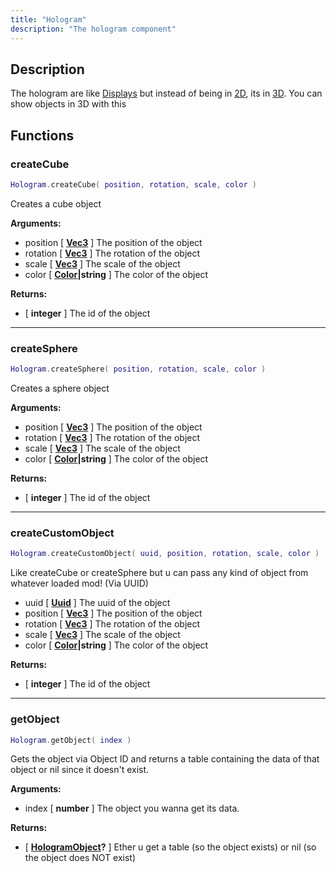 ```yaml
---
title: "Hologram"
description: "The hologram component"
---
```


## Description

The hologram are like [Displays](../display/) but instead of being in [2D](https://en.wikipedia.org/wiki/2D_computer_graphics), its in [3D](https://en.wikipedia.org/wiki/3D_computer_graphics). You can show objects in 3D with this

## Functions

### createCube

```lua
Hologram.createCube( position, rotation, scale, color )
```

Creates a cube object

**Arguments:**
- position [ **[Vec3](https://scrapmechanicdocs.com/docs/Game-Script-Environment/Userdata/Vec3)** ] The position of the object
- rotation [ **[Vec3](https://scrapmechanicdocs.com/docs/Game-Script-Environment/Userdata/Vec3)** ] The rotation of the object
- scale [ **[Vec3](https://scrapmechanicdocs.com/docs/Game-Script-Environment/Userdata/Vec3)** ] The scale of the object
- color [ **[Color](https://scrapmechanicdocs.com/docs/Game-Script-Environment/Userdata/Color/)|string** ] The color of the object

**Returns:**
- [ **integer** ] The id of the object

---

### createSphere

```lua
Hologram.createSphere( position, rotation, scale, color )
```

Creates a sphere object

**Arguments:**
- position [ **[Vec3](https://scrapmechanicdocs.com/docs/Game-Script-Environment/Userdata/Vec3)** ] The position of the object
- rotation [ **[Vec3](https://scrapmechanicdocs.com/docs/Game-Script-Environment/Userdata/Vec3)** ] The rotation of the object
- scale [ **[Vec3](https://scrapmechanicdocs.com/docs/Game-Script-Environment/Userdata/Vec3)** ] The scale of the object
- color [ **[Color](https://scrapmechanicdocs.com/docs/Game-Script-Environment/Userdata/Color/)|string** ] The color of the object

**Returns:**
- [ **integer** ] The id of the object

---

### createCustomObject

```lua
Hologram.createCustomObject( uuid, position, rotation, scale, color )
```

Like createCube or createSphere but u can pass any kind of object from whatever loaded mod! (Via UUID)
- uuid [ **[Uuid](https://scrapmechanicdocs.com/docs/Game-Script-Environment/Userdata/Uuid)** ] The uuid of the object
- position [ **[Vec3](https://scrapmechanicdocs.com/docs/Game-Script-Environment/Userdata/Vec3)** ] The position of the object
- rotation [ **[Vec3](https://scrapmechanicdocs.com/docs/Game-Script-Environment/Userdata/Vec3)** ] The rotation of the object
- scale [ **[Vec3](https://scrapmechanicdocs.com/docs/Game-Script-Environment/Userdata/Vec3)** ] The scale of the object
- color [ **[Color](https://scrapmechanicdocs.com/docs/Game-Script-Environment/Userdata/Color/)|string** ] The color of the object

**Returns:**
- [ **integer** ] The id of the object

---

### getObject

```lua
Hologram.getObject( index )
```
Gets the object via Object ID and returns a table containing the data of that object or nil since it doesn't exist.

**Arguments:**
- index [ **number** ] The object you wanna get its data.

**Returns:**
- [ **[HologramObject](/docs/lua-api/user-data/hologramobject/)?** ] Ether u get a table (so the object exists) or nil (so the object does NOT exist)

